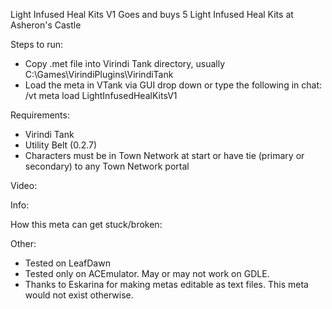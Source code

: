 Light Infused Heal Kits V1
Goes and buys 5 Light Infused Heal Kits at Asheron's Castle

Steps to run:
- Copy .met file into Virindi Tank directory, usually C:\Games\VirindiPlugins\VirindiTank
- Load the meta in VTank via GUI drop down or type the following in chat: /vt meta load LightInfusedHealKitsV1

Requirements:
- Virindi Tank
- Utility Belt (0.2.7)
- Characters must be in Town Network at start or have tie (primary or secondary) to any Town Network portal

Video: 

Info:

How this meta can get stuck/broken:

Other:
- Tested on LeafDawn
- Tested only on ACEmulator.  May or may not work on GDLE.
- Thanks to Eskarina for making metas editable as text files.   This meta would not exist otherwise.